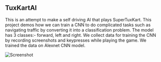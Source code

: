 ## TuxKartAI 

This is an attempt to make a self driving AI that plays SuperTuxKart. This project demos how we can train a CNN to do complicated tasks such as navigating traffic by converting it into a classification problem. The model has 3 classes:- forward, left and right. We collect data for training the CNN by recording screenshots and keypresses while playing the game. We trained the data on Alexnet CNN model.

![Screenshot](https://github.com/jsn5/tuxkartai/blob/master/gameai.gif "17/MAY/2017")


